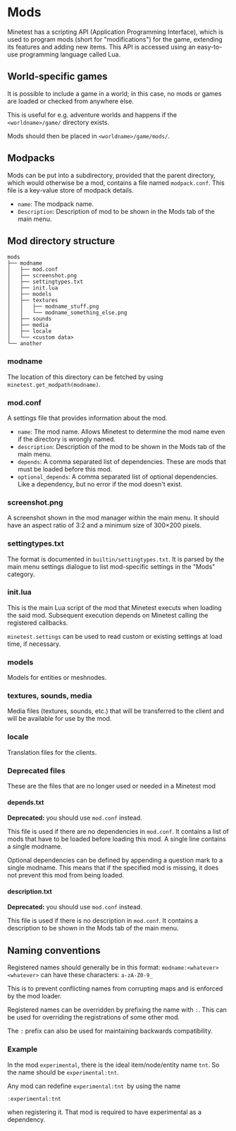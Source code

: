 # Mods
Minetest has a scripting API (Application Programming Interface), which is used to program mods (short for "modifications") for the game, extending its features and adding new items. This API is accessed using an easy-to-use programming language called Lua.

## World-specific games
It is possible to include a game in a world; in this case, no mods or games are loaded or checked from anywhere else.

This is useful for e.g. adventure worlds and happens if the `<worldname>/game/` directory exists.

Mods should then be placed in `<worldname>/game/mods/`.

## Modpacks
Mods can be put into a subdirectory, provided that the parent directory, which would otherwise be a mod, contains a file named `modpack.conf`. This file is a key-value store of modpack details.

- `name`: The modpack name.
- `Description`: Description of mod to be shown in the Mods tab of the main menu.

## Mod directory structure
```
mods
├── modname
│   ├── mod.conf
│   ├── screenshot.png
│   ├── settingtypes.txt
│   ├── init.lua
│   ├── models
│   ├── textures
│   │   ├── modname_stuff.png
│   │   └── modname_something_else.png
│   ├── sounds
│   ├── media
│   ├── locale
│   └── <custom data>
└── another
```

### modname
The location of this directory can be fetched by using `minetest.get_modpath(modname)`.

### mod.conf
A settings file that provides information about the mod.

- `name`: The mod name. Allows Minetest to determine the mod name even if the directory is wrongly named.
- `description`: Description of the mod to be shown in the Mods tab of the main menu.
- `depends`: A comma separated list of dependencies. These are mods that must be loaded before this mod.
- `optional_depends`: A comma separated list of optional dependencies. Like a dependency, but no error if the mod doesn't exist.

### screenshot.png
A screenshot shown in the mod manager within the main menu. It should have an aspect ratio of 3:2 and a minimum size of 300×200 pixels.

### settingtypes.txt
The format is documented in `builtin/settingtypes.txt`. It is parsed by the main menu settings dialogue to list mod-specific settings in the "Mods" category.

### init.lua
This is the main Lua script of the mod that Minetest executs when loading the said mod. Subsequent execution depends on Minetest calling the registered callbacks.

`minetest.settings` can be used to read custom or existing settings at load time, if necessary.

### models
Models for entities or meshnodes.

### textures, sounds, media
Media files (textures, sounds, etc.) that will be transferred to the client and will be available for use by the mod.

### locale
Translation files for the clients.

### Deprecated files
These are the files that are no longer used or needed in a Minetest mod

#### depends.txt
**Deprecated:** you should use `mod.conf` instead.

This file is used if there are no dependencies in `mod.conf`. It contains a list of mods that have to be loaded before loading this mod. A single line contains a single modname.

Optional dependencies can be defined by appending a question mark to a single modname. This means that if the specified mod is missing, it does not prevent this mod from being loaded.

#### description.txt
**Deprecated:** you should use `mod.conf` instead.

This file is used if there is no description in `mod.conf`. It contains a description to be shown in the Mods tab of the main menu.

## Naming conventions
Registered names should generally be in this format: `modname:<whatever>`<br/>
`<whatever>` can have these characters: `a-zA-Z0-9_`

This is to prevent conflicting names from corrupting maps and is enforced by the mod loader.

Registered names can be overridden by prefixing the name with `:`. This can be used for overriding the registrations of some other mod.

The `:` prefix can also be used for maintaining backwards compatibility.

### Example
In the mod `experimental`, there is the ideal item/node/entity name `tnt`. So the name should be `experimental:tnt`.

Any mod can redefine `experimental:tnt `by using the name
```
:experimental:tnt
```
when registering it. That mod is required to have experimental as a dependency.